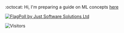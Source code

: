 :octocat:  Hi,  I'm preparing a guide on ML concepts [here](https://github.com/fatemehsrz/ML_Concepts) 

<a href="https://www.justsoftwaresolutions.co.uk/flagpoll/more.php?id=1483"><img src="https://www.justsoftwaresolutions.co.uk/flagpoll/image.php?id=1483" alt="FlagPoll by Just Software Solutions Ltd"></a>

![Visitors](https://profile-counter.glitch.me/{fatemehsrz}/count.svg)  


